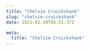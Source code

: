 ```yaml
---
title: "Chelsie Cruickshank"
slug: "chelsie-cruickshank"
date: 2021-02-20T06:51:37Z

meta:
  title: "Chelsie Cruickshank"
---
```


